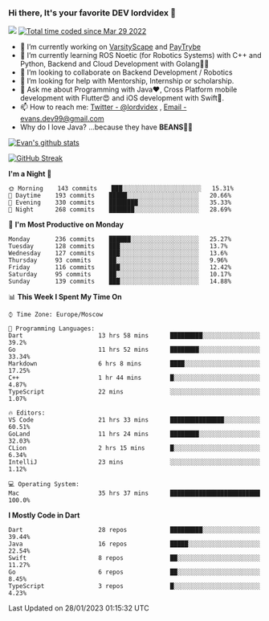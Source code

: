 ### Hi there, It's your favorite DEV lordvidex 👋
<img src="https://komarev.com/ghpvc/?username=lordvidex&label=Views&color=blue&style=plastic" /> <a href="https://wakatime.com/@0e56db35-d16b-410a-acc0-4085055304bf"><img src="https://wakatime.com/badge/user/0e56db35-d16b-410a-acc0-4085055304bf.svg" alt="Total time coded since Mar 29 2022" /></a>

- 🔭 I’m currently working on [VarsityScape](https://varsityscape.com) and [PayTrybe](https://www.paytrybe.com)
- 🌱 I’m currently learning ROS Noetic (for Robotics Systems) with C++ and Python, Backend and Cloud Development with Golang🧙🏼
- 👯 I’m looking to collaborate on Backend Development / Robotics
- 🤔 I’m looking for help with Mentorship, Internship or scholarship.
- 💬 Ask me about Programming with Java❤️, Cross Platform mobile development with Flutter😍 and iOS development with Swift🚀.
- 📫 How to reach me: [Twitter - @lordvidex](https://twitter.com/lordvidex) , [Email - evans.dev99@gmail.com](mailto:evans.dev99@gmail.com?body=Hello%20Evans,)
- Why do I love Java? ...because they have **BEANS**🤤😋

<div>
<!-- <a href="https://github.com/lordvidex">
  <img src="https://github-readme-stats.vercel.app/api/top-langs/?username=lordvidex&theme=light" />
</a>    -->
<!-- [![Top Langs](https://github-readme-stats.vercel.app/api/top-langs/?username=lordvidex)](https://github.com/lordvidex/)  -->
<a href="https://github.com/lordvidex">
 <img src="https://github-readme-stats.vercel.app/api?username=lordvidex&show_icons=true&theme=light&line_height=27" alt="Evan's github stats"/>
</a>
</div>

[![GitHub Streak](https://github-readme-streak-stats.herokuapp.com?user=lordvidex&theme=github-dark&hide_border=true)](https://git.io/streak-stats)

<!--
  <a href="https://github.com/iampawan/FlutterExampleApps">
    <img align="center" src="https://github-readme-stats.vercel.app/api/pin/?username=iampawan&repo=FlutterExampleApps&theme=light" />

  </a>
  <a href="https://github.com/iampawan/VelocityX">
   <img align="center" src="https://github-readme-stats.vercel.app/api/pin/?username=iampawan&repo=VelocityX&theme=light" />
  </a>
-->
<!--START_SECTION:waka-->
**I'm a Night 🦉** 

```text
🌞 Morning    143 commits    ███░░░░░░░░░░░░░░░░░░░░░░   15.31% 
🌆 Daytime    193 commits    █████░░░░░░░░░░░░░░░░░░░░   20.66% 
🌃 Evening    330 commits    ████████░░░░░░░░░░░░░░░░░   35.33% 
🌙 Night      268 commits    ███████░░░░░░░░░░░░░░░░░░   28.69%

```
📅 **I'm Most Productive on Monday** 

```text
Monday       236 commits    ██████░░░░░░░░░░░░░░░░░░░   25.27% 
Tuesday      128 commits    ███░░░░░░░░░░░░░░░░░░░░░░   13.7% 
Wednesday    127 commits    ███░░░░░░░░░░░░░░░░░░░░░░   13.6% 
Thursday     93 commits     ██░░░░░░░░░░░░░░░░░░░░░░░   9.96% 
Friday       116 commits    ███░░░░░░░░░░░░░░░░░░░░░░   12.42% 
Saturday     95 commits     ██░░░░░░░░░░░░░░░░░░░░░░░   10.17% 
Sunday       139 commits    ███░░░░░░░░░░░░░░░░░░░░░░   14.88%

```


📊 **This Week I Spent My Time On** 

```text
⌚︎ Time Zone: Europe/Moscow

💬 Programming Languages: 
Dart                     13 hrs 58 mins      █████████░░░░░░░░░░░░░░░░   39.2% 
Go                       11 hrs 52 mins      ████████░░░░░░░░░░░░░░░░░   33.34% 
Markdown                 6 hrs 8 mins        ████░░░░░░░░░░░░░░░░░░░░░   17.25% 
C++                      1 hr 44 mins        █░░░░░░░░░░░░░░░░░░░░░░░░   4.87% 
TypeScript               22 mins             ░░░░░░░░░░░░░░░░░░░░░░░░░   1.07%

🔥 Editors: 
VS Code                  21 hrs 33 mins      ███████████████░░░░░░░░░░   60.51% 
GoLand                   11 hrs 24 mins      ████████░░░░░░░░░░░░░░░░░   32.03% 
CLion                    2 hrs 15 mins       █░░░░░░░░░░░░░░░░░░░░░░░░   6.34% 
IntelliJ                 23 mins             ░░░░░░░░░░░░░░░░░░░░░░░░░   1.12%

💻 Operating System: 
Mac                      35 hrs 37 mins      █████████████████████████   100.0%

```

**I Mostly Code in Dart** 

```text
Dart                     28 repos            █████████░░░░░░░░░░░░░░░░   39.44% 
Java                     16 repos            █████░░░░░░░░░░░░░░░░░░░░   22.54% 
Swift                    8 repos             ██░░░░░░░░░░░░░░░░░░░░░░░   11.27% 
Go                       6 repos             ██░░░░░░░░░░░░░░░░░░░░░░░   8.45% 
TypeScript               3 repos             █░░░░░░░░░░░░░░░░░░░░░░░░   4.23%

```



 Last Updated on 28/01/2023 01:15:32 UTC
<!--END_SECTION:waka-->
